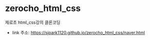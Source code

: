 # zerocho_html_css
제로초 html_css강의 클론코딩

+ link 주소: https://sjpark1120.github.io/zerocho_html_css/naver.html
